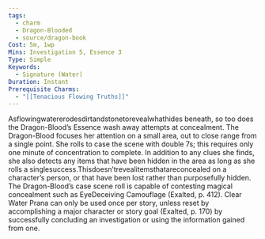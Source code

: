 ```yaml
---
tags:
  - charm
  - Dragon-Blooded
  - source/dragon-book
Cost: 5m, 1wp
Mins: Investigation 5, Essence 3
Type: Simple
Keywords:
  - Signature (Water)
Duration: Instant
Prerequisite Charms:
  - "[[Tenacious Flowing Truths]]"
---
```

Asflowingwatererodesdirtandstonetorevealwhathides beneath, so too does the Dragon-Blood’s Essence wash away attempts at concealment. The Dragon-Blood focuses her attention on a small area, out to close range from a single point. She rolls to case the scene with double 7s; this requires only one minute of concentration to complete. In addition to any clues she finds, she also detects any items that have been hidden in the area as long as she rolls a singlesuccess.Thisdoesn’trevealitemsthatareconcealed on a character’s person, or that have been lost rather than purposefully hidden. The Dragon-Blood’s case scene roll is capable of contesting magical concealment such as EyeDeceiving Camouflage (Exalted, p. 412). Clear Water Prana can only be used once per story, unless reset by accomplishing a major character or story goal (Exalted, p. 170) by successfully concluding an investigation or using the information gained from one.
